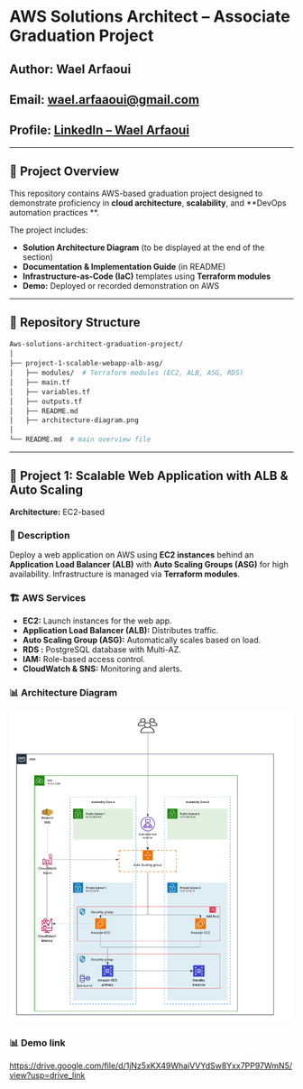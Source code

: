 # AWS Solutions Architect – Associate Graduation Project

## **Author:** Wael Arfaoui

## **Email:** [wael.arfaaoui@gmail.com](mailto:wael.arfaaoui@gmail.com)

## **Profile:** [LinkedIn – Wael Arfaoui](https://www.linkedin.com/in/wael-arfaoui-2b5503213/)

---

## 📘 Project Overview

This repository contains AWS-based graduation project designed to demonstrate proficiency in **cloud architecture**, **scalability**, and **DevOps automation practices **.

The project includes:

* **Solution Architecture Diagram** (to be displayed at the end of the section)
* **Documentation & Implementation Guide** (in README)
* **Infrastructure-as-Code (IaC)** templates using **Terraform modules**
* **Demo:** Deployed or recorded demonstration on AWS

---

## 📁 Repository Structure

```bash
Aws-solutions-architect-graduation-project/
│
├── project-1-scalable-webapp-alb-asg/
│   ├── modules/  # Terraform modules (EC2, ALB, ASG, RDS)
│   ├── main.tf
│   ├── variables.tf
│   ├── outputs.tf
│   ├── README.md
│   ├── architecture-diagram.png
│
└── README.md  # main overview file
```

---

## 🚀 Project 1: Scalable Web Application with ALB & Auto Scaling

**Architecture:** EC2-based

### 🧩 Description

Deploy a web application on AWS using **EC2 instances** behind an **Application Load Balancer (ALB)** with **Auto Scaling Groups (ASG)** for high availability. Infrastructure is managed via **Terraform modules**.

### 🏗️ AWS Services

* **EC2:** Launch instances for the web app.
* **Application Load Balancer (ALB):** Distributes traffic.
* **Auto Scaling Group (ASG):** Automatically scales based on load.
* **RDS :** PostgreSQL database with Multi-AZ.
* **IAM:** Role-based access control.
* **CloudWatch & SNS:** Monitoring and alerts.

### 📊 Architecture Diagram

![Project 1 Architecture](./project-1-scalable-webapp-alb-asg/architecture-diagram.png)

### 📊 Demo link 

https://drive.google.com/file/d/1jNz5xKX49WhaiVVYdSw8Yxx7PP97WmN5/view?usp=drive_link

